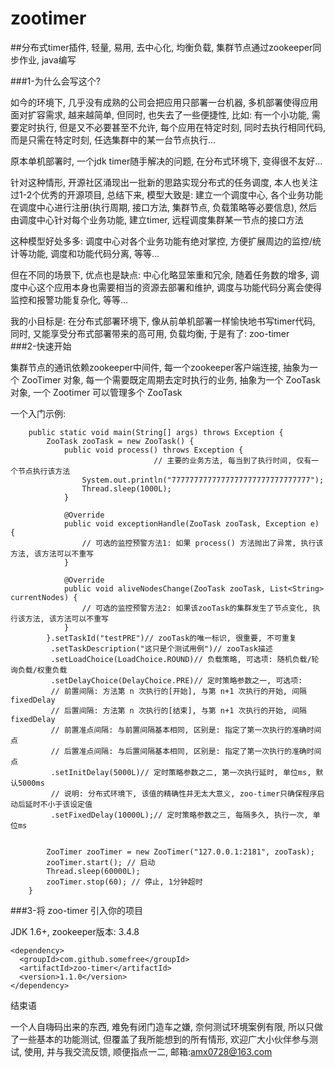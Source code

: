 # zootimer
##分布式timer插件, 轻量, 易用, 去中心化, 均衡负载, 集群节点通过zookeeper同步作业, java编写 

###1-为什么会写这个?

如今的环境下, 几乎没有成熟的公司会把应用只部署一台机器, 多机部署使得应用面对扩容需求, 越来越简单, 但同时, 也失去了一些便捷性, 比如: 有一个小功能, 需要定时执行, 但是又不必要甚至不允许, 每个应用在特定时刻, 同时去执行相同代码, 而是只需在特定时刻, 任选集群中的某一台节点执行...


原本单机部署时, 一个jdk timer随手解决的问题, 在分布式环境下, 变得很不友好... 

针对这种情形, 开源社区涌现出一批新的思路实现分布式的任务调度, 本人也关注过1-2个优秀的开源项目, 总结下来, 模型大致是: 建立一个调度中心, 各个业务功能在调度中心进行注册(执行周期, 接口方法, 集群节点, 负载策略等必要信息), 然后由调度中心针对每个业务功能, 建立timer, 远程调度集群某一节点的接口方法

这种模型好处多多: 调度中心对各个业务功能有绝对掌控, 方便扩展周边的监控/统计等功能, 调度和功能代码分离, 等等...

但在不同的场景下, 优点也是缺点: 中心化略显笨重和冗余, 随着任务数的增多, 调度中心这个应用本身也需要相当的资源去部署和维护, 调度与功能代码分离会使得监控和报警功能复杂化, 等等...


我的小目标是: 在分布式部署环境下, 像从前单机部署一样愉快地书写timer代码, 同时, 又能享受分布式部署带来的高可用, 负载均衡, 于是有了: zoo-timer
    
###2-快速开始

集群节点的通讯依赖zookeeper中间件, 每一个zookeeper客户端连接, 抽象为一个 ZooTimer 对象, 每一个需要既定周期去定时执行的业务, 抽象为一个 ZooTask 对象, 一个 Zootimer 可以管理多个 ZooTask

一个入门示例:
```
	public static void main(String[] args) throws Exception {
		ZooTask zooTask = new ZooTask() {
			public void process() throws Exception {
                                // 主要的业务方法, 每当到了执行时间, 仅有一个节点执行该方法
				System.out.println("7777777777777777777777777777777");
				Thread.sleep(1000L);
			}

			@Override
			public void exceptionHandle(ZooTask zooTask, Exception e) {
				// 可选的监控预警方法1: 如果 process() 方法抛出了异常, 执行该方法, 该方法可以不重写
			}

			@Override
			public void aliveNodesChange(ZooTask zooTask, List<String> currentNodes) {
				// 可选的监控预警方法2: 如果该zooTask的集群发生了节点变化, 执行该方法, 该方法可以不重写
			}
		}.setTaskId("testPRE")// zooTask的唯一标识, 很重要, 不可重复
		 .setTaskDescription("这只是个测试用例")// zooTask描述
		 .setLoadChoice(LoadChoice.ROUND)// 负载策略, 可选项: 随机负载/轮询负载/权重负载
		 .setDelayChoice(DelayChoice.PRE)// 定时策略参数之一, 可选项: 
		 // 前置间隔: 方法第 n 次执行的[开始], 与第 n+1 次执行的开始, 间隔 fixedDelay 
		 // 后置间隔: 方法第 n 次执行的[结束], 与第 n+1 次执行的开始, 间隔 fixedDelay
		 // 前置准点间隔: 与前置间隔基本相同, 区别是: 指定了第一次执行的准确时间点
		 // 后置准点间隔: 与后置间隔基本相同, 区别是: 指定了第一次执行的准确时间点
		 .setInitDelay(5000L)// 定时策略参数之二, 第一次执行延时, 单位ms, 默认5000ms
		 // 说明: 分布式环境下, 该值的精确性并无太大意义, zoo-timer只确保程序启动后延时不小于该设定值
		 .setFixedDelay(10000L);// 定时策略参数之三, 每隔多久, 执行一次, 单位ms
		    

		ZooTimer zooTimer = new ZooTimer("127.0.0.1:2181", zooTask);
		zooTimer.start(); // 启动
		Thread.sleep(60000L);
		zooTimer.stop(60); // 停止, 1分钟超时	
 	}
```



###3-将 zoo-timer 引入你的项目

JDK 1.6+, zookeeper版本: 3.4.8 
```
<dependency>
  <groupId>com.github.somefree</groupId>
  <artifactId>zoo-timer</artifactId>
  <version>1.1.0</version>
</dependency>
```

结束语

一个人自嗨码出来的东西, 难免有闭门造车之嫌, 奈何测试环境案例有限, 所以只做了一些基本的功能测试, 但覆盖了我所能想到的所有情形, 欢迎广大小伙伴参与测试, 使用, 并与我交流反馈, 顺便指点一二, 邮箱:amx0728@163.com
